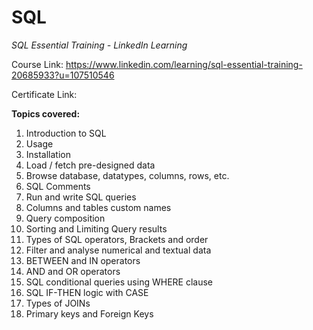 # SQL
_SQL Essential Training - LinkedIn Learning_

Course Link: https://www.linkedin.com/learning/sql-essential-training-20685933?u=107510546

Certificate Link: 

**Topics covered:**
1. Introduction to SQL
2. Usage
3. Installation
4. Load / fetch pre-designed data
5. Browse database, datatypes, columns, rows, etc.
6. SQL Comments
7. Run and write SQL queries
8. Columns and tables custom names
9. Query composition
10. Sorting and Limiting Query results
11. Types of SQL operators, Brackets and order
12. Filter and analyse numerical and textual data
13. BETWEEN and IN operators
14. AND and OR operators
15. SQL conditional queries using WHERE clause
16. SQL IF-THEN logic with CASE
17. Types of JOINs
18. Primary keys and Foreign Keys
